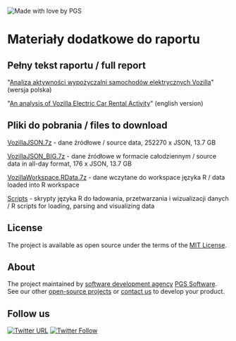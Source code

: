 ![Made with love by PGS](https://cloud.githubusercontent.com/assets/16896355/25438562/3c14f0f2-2a9a-11e7-82f1-53f49a48393e.png)

Materiały dodatkowe do raportu
====

Pełny tekst raportu / full report
----

"[Analiza aktywności wypożyczalni samochodów elektrycznych Vozilla](https://www.pgs-soft.com/pl/blog/data-science-w-praktyce-analiza-aktywnosci-wypozyczalni-samochodow-elektrycznych-vozilla)" (wersja polska)

"[An analysis of Vozilla Electric Car Rental Activity](https://www.pgs-soft.com/blog/data-science-in-practice-an-analysis-of-vozilla-electric-car-rental-activity/)" (english version)


Pliki do pobrania / files to download
----

[VozillaJSON.7z](https://github.com/PGSSoft/vozilla/raw/master/VozillaJSON.7z) - dane źródłowe / source data, 252270 x JSON, 13.7 GB

[VozillaJSON_BIG.7z](https://github.com/PGSSoft/vozilla/raw/master/VozillaJSON_BIG.7z) - dane źródłowe w formacie całodziennym / source data in all-day format, 176 x JSON, 13.7 GB

[VozillaWorkspace.RData.7z](https://github.com/PGSSoft/vozilla/raw/master/VozillaWorkspace.RData.7z) - dane wczytane do workspace języka R / data loaded into R workspace

[Scripts](Scripts) - skrypty języka R do ładowania, przetwarzania i wizualizacji danych / R scripts for loading, parsing and visualizing data


## License

The project is available as open source under the terms of the [MIT License](http://opensource.org/licenses/MIT).

## About

The project maintained by [software development agency](https://www.pgs-soft.com/) [PGS Software](https://www.pgs-soft.com/).
See our other [open-source projects](https://github.com/PGSSoft) or [contact us](https://www.pgs-soft.com/contact-us/) to develop your product.

## Follow us

[![Twitter URL](https://img.shields.io/twitter/url/http/shields.io.svg?style=social)](https://twitter.com/intent/tweet?text=https://github.com/PGSSoft/vozilla)
[![Twitter Follow](https://img.shields.io/twitter/follow/pgssoftware.svg?style=social&label=Follow)](https://twitter.com/pgssoftware)

